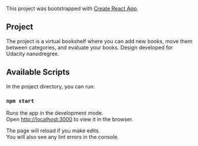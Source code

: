 This project was bootstrapped with [Create React App](https://github.com/facebook/create-react-app).

## Project

The project is a virtual bookshelf where you can add new books, move them between categories, and evaluate your books.
Design developed for Udacity nanodregree.

## Available Scripts

In the project directory, you can run:

### `npm start`

Runs the app in the development mode.<br>
Open [http://localhost:3000](http://localhost:3000) to view it in the browser.

The page will reload if you make edits.<br>
You will also see any lint errors in the console.


